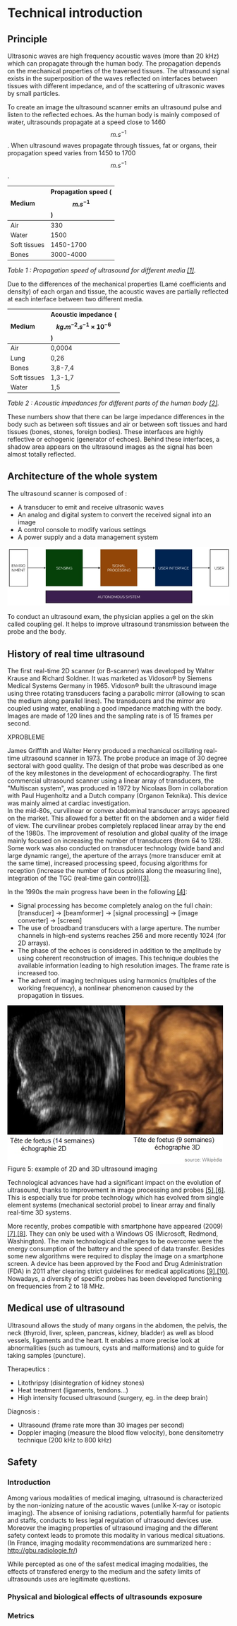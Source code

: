 # Technical introduction

## Principle

Ultrasonic waves are high frequency acoustic waves \(more than 20 kHz\) which can propagate through the human body. The propagation depends on the mechanical properties of the traversed tissues. The ultrasound signal exists in the superposition of the waves reflected on interfaces between tissues with different impedance, and of the scattering of ultrasonic waves by small particles.

To create an image the ultrasound scanner emits an ultrasound pulse and listen to the reflected echoes. As the human body is mainly composed of water, ultrasounds propagate at a speed close to 1460 $$ m.s^{-1}  $$. When ultrasound waves propagate through tissues, fat or organs, their propagation speed varies from 1450 to 1700 $$ m.s^{-1}  $$.

| Medium | Propagation speed \($$ m.s^{-1} $$\) |
| :--- | :--- |
| Air | 330 |
| Water | 1500 |
| Soft tissues | 1450-1700 |
| Bones | 3000-4000 |

_Table 1 : Propagation speed of ultrasound for different media _[_\[1\]_](http://www.google.com/patents/WO2006077338A1?cl=en)_._

Due to the differences of the mechanical properties \(Lamé coefficients and density\) of each organ and tissue, the acoustic waves are partially reflected at each interface between two different media.

| Medium | Acoustic impedance \($$ kg.m^{-2}.s^{-1}\times 10^{-6} $$\) |
| :--- | :--- |
| Air | 0,0004 |
| Lung | 0,26 |
| Bones | 3,8-7,4 |
| Soft tissues | 1,3-1,7 |
| Water | 1,5 |

_Table 2 : Acoustic impedances for different parts of the human body _[_\[2\]_](http://www.google.com/patents/WO2006077338A1?cl=en)_._

These numbers show that there can be large impedance differences in the body such as between soft tissues and air or between soft tissues and hard tissues \(bones, stones, foreign bodies\). These interfaces are highly reflective or echogenic \(generator of echoes\). Behind these interfaces, a shadow area appears on the ultrasound images as the signal has been almost totally reflected.

## Architecture of the whole system

The ultrasound scanner is composed of :

* A transducer to emit and receive ultrasonic waves
* An analog and digital system to convert the received signal into an image
* A control console to modify various settings
* A power supply and a data management system

![analyse fonctionnelle](/images/functional_analysis.jpg)

To conduct an ultrasound exam, the physician applies a gel on the skin called coupling gel. It helps to improve ultrasound transmission between the probe and the body.

## History of real time ultrasound

The first real-time 2D scanner \(or B-scanner\) was developed by Walter Krause and Richard Soldner. It was marketed as Vidoson® by Siemens Medical Systems Germany in 1965. Vidoson® built the ultrasound image using three rotating transducers facing a parabolic mirror \(allowing to scan the medium along parallel lines\). The transducers and the mirror are coupled using water, enabling a good impedance matching with the body. Images are made of 120 lines and the sampling rate is of 15 frames per second.

XPROBLEME

James Griffith and Walter Henry produced a mechanical oscillating real-time ultrasound scanner in 1973. The probe produce an image of 30 degree sectoral with good quality. The design of that probe was described as one of the key milestones in the development of echocardiography. The first commercial ultrasound scanner using a linear array of transducers, the "Multiscan system", was produced in 1972 by Nicolaas Bom in collaboration with Paul Hugenholtz and a Dutch company \(Organon Teknika\). This device was mainly aimed at cardiac investigation.  
In the mid-80s, curvilinear or convex abdominal transducer arrays appeared on the market. This allowed for a better fit on the abdomen and a wider field of view. The curvilinear probes completely replaced linear array by the end of the 1980s. The improvement of resolution and global quality of the image mainly focused on increasing the number of transducers \(from 64 to 128\). Some work was also conducted on transducer technology \(wide band and large dynamic range\), the aperture of the arrays \(more transducer emit at the same time\), increased processing speed, focusing algorithms for reception \(increase the number of focus points along the measuring line\), integration of the TGC \(real-time gain control\)[\[3\]](http://www.google.com/patents/WO2006077338A1?cl=en).

In the 1990s the main progress have been in the following [\[4\]](http://www.google.com/patents/WO2006077338A1?cl=en):

* Signal processing has become completely analog on the full chain: \[transducer\] -&gt; \[beamformer\] -&gt; \[signal processing\] -&gt; \[image converter\] -&gt; \[screen\]
* The use of broadband transducers with a large aperture. The number channels in high-end systems reaches 256 and more recently 1024 \(for 2D arrays\).
* The phase of the echoes is considered in addition to the amplitude by using coherent reconstruction of images. This technique doubles the available information leading to high resolution images. The frame rate is increased too.  
* The advent of imaging techniques using harmonics \(multiples of the working frequency\), a nonlinear phenomenon caused by the propagation in tissues.  

![différentes dimensions](/images/diffecho.jpg)  
Figure 5: example of 2D and 3D ultrasound imaging

Technological advances have had a significant impact on the evolution of ultrasound, thanks to improvement in image processing and probes [\[5\]](http://www.ncbi.nlm.nih.gov/pubmed/9602842),[\[6\]](http://www.brl.uiuc.edu/Publications/1998/OBrien-JJAP-2781-1998.pdf). This is especially true for probe technology which has evolved from single element systems \(mechanical sectorial probe\) to linear array and finally real-time 3D systems.

More recently, probes compatible with smartphone have appeared \(2009\) [\[7\]](http://uix.sagepub.com/content/30/1/21.short),[\[8\]](https://www.technologyreview.com/s/413222/ultrasound-to-go/). They can only be used with a Windows OS \(Microsoft, Redmond, Washington\). The main technological challenges to be overcome were the energy consumption of the battery and the speed of data transfer. Besides some new algorithms were required to display the image on a smartphone screen. A device has been approved by the Food and Drug Administration \(FDA\) in 2011 after clearing strict guidelines for medical applications [\[9\]](http://mobihealthnews.com/10165/fda-approves-mobisantes-smartphone-ultrasound/),[\[10\]](http://www.engineeringforchange.org/ultrasound-is-now-on-smart-phones-engineering-for-change/). Nowadays, a diversity of specific probes has been developed functioning on frequencies from 2 to 18 MHz.

## Medical use of ultrasound

Ultrasound allows the study of many organs in the abdomen, the pelvis, the neck \(thyroid, liver, spleen, pancreas, kidney, bladder\) as well as blood vessels, ligaments and the heart. It enables a more precise look at abnormalities \(such as tumours, cysts and malformations\) and to guide for taking samples \(puncture\).

Therapeutics :

* Litothripsy \(disintegration of kidney stones\)
* Heat treatment \(ligaments, tendons...\)
* High intensity focused ultrasound \(surgery, eg. in the deep brain\)  

Diagnosis :

* Ultrasound \(frame rate more than 30 images per second\)
* Doppler imaging \(measure the blood flow velocity\), bone densitometry technique \(200 kHz to 800 kHz\)

## Safety

### Introduction

Among various modalities of medical imaging, ultrasound is characterized by the non-ionizing nature of the acoustic waves (unlike X-ray or isotopic imaging).
The absence of ionising radiations, potentially harmful for patients and staffs, conducts to less legal regulation of ultrasound devices use. Moreover the imaging properties of ultrasound imaging and the different safety context leads to promote this modality in various medical situations. (In France, imaging modality recommendations are summarized here : http://gbu.radiologie.fr/)

While percepted as one of the safest medical imaging modalities, the effects of transfered energy to the medium and the safety limits of ultrasounds uses are legitimate questions.

### Physical and biological effects of ultrasounds exposure

### Metrics
